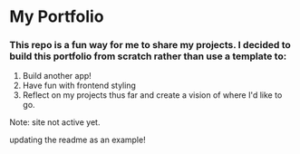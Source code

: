 # My Portfolio


### This repo is a fun way for me to share my projects. I decided to build this portfolio from scratch rather than use a template to:

1. Build another app!
2. Have fun with frontend styling
3. Reflect on my projects thus far and create a vision of where I'd like to go.


Note: site not active yet.


updating the readme as an example!
